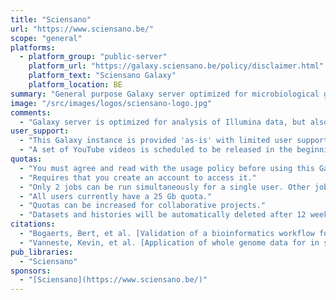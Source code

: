 ```yaml
---
title: "Sciensano"
url: "https://www.sciensano.be/"
scope: "general"
platforms:
  - platform_group: "public-server"
    platform_url: "https://galaxy.sciensano.be/policy/disclaimer.html"
    platform_text: "Sciensano Galaxy"
    platform_location: BE
summary: "General purpose Galaxy server optimized for microbiological genomics applications of interest for public health."
image: "/src/images/logos/sciensano-logo.jpg"
comments:
  - "Galaxy server is optimized for analysis of Illumina data, but also supports IonTorrent data. Pacific Biosciences and Oxford Nanopore Technologies data are not (yet) supported."
user_support:
  - "This Galaxy instance is provided 'as-is' with limited user support. Bugs can be reported through the issue reporting functionality of Galaxy and will be investigated."
  - "A set of YouTube videos is scheduled to be released in the beginning of 2020 documenting the most interesting tools for public health applications."
quotas:
  - "You must agree and read with the usage policy before using this Galaxy instance."
  - "Requires that you create an account to access it."
  - "Only 2 jobs can be run simultaneously for a single user. Other jobs will be put into the job queue."
  - "All users currently have a 25 Gb quota."
  - "Quotas can be increased for collaborative projects."
  - "Datasets and histories will be automatically deleted after 12 weeks."
citations:
  - "Bogaerts, Bert, et al. [Validation of a bioinformatics workflow for routine analysis of whole genome sequencing data and related challenges for pathogen typing in a European National Reference Center: Neisseria meningitidis as a proof-of-concept](https://doi.org/10.3389/fmicb.2019.00362). *Frontiers in Microbiology* 10 (2019): 362."
  - "Vanneste, Kevin, et al. [Application of whole genome data for in silico evaluation of primers and probes routinely employed for the detection of viral species by RT-qPCR using dengue virus as a case study](https://doi.org/10.1186/s12859-018-2313-0). BMC bioinformatics 19.1 (2018): 312."
pub_libraries:
  - "Sciensano"
sponsors:
  - "[Sciensano](https://www.sciensano.be/)"
---
```

